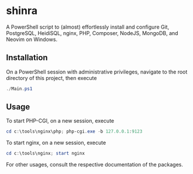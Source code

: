 # shinra
A PowerShell script to (almost) effortlessly install and configure Git, PostgreSQL, HeidiSQL, nginx, PHP, Composer, NodeJS, MongoDB, and Neovim on Windows.

## Installation
On a PowerShell session with administrative privileges, navigate to the root directory of this project, then execute
```powershell
./Main.ps1
```

## Usage
To start PHP-CGI, on a new session, execute
```powershell
cd c:\tools\nginx\php; php-cgi.exe -b 127.0.0.1:9123
```

To start nginx, on a new session, execute
```powershell
cd c:\tools\nginx; start nginx
```

For other usages, consult the respective documentation of the packages.
